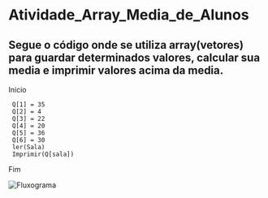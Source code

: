 # Atividade_Array_Media_de_Alunos
## Segue o código onde se utiliza array(vetores) para guardar determinados valores, calcular sua media e imprimir valores acima da media. 

Inicio

     Q[1] = 35
     Q[2] = 4
     Q[3] = 22
     Q[4] = 20
     Q[5] = 36
     Q[6] = 30
     ler(Sala)
     Imprimir(Q[sala])
Fim     


![Fluxograma]()

